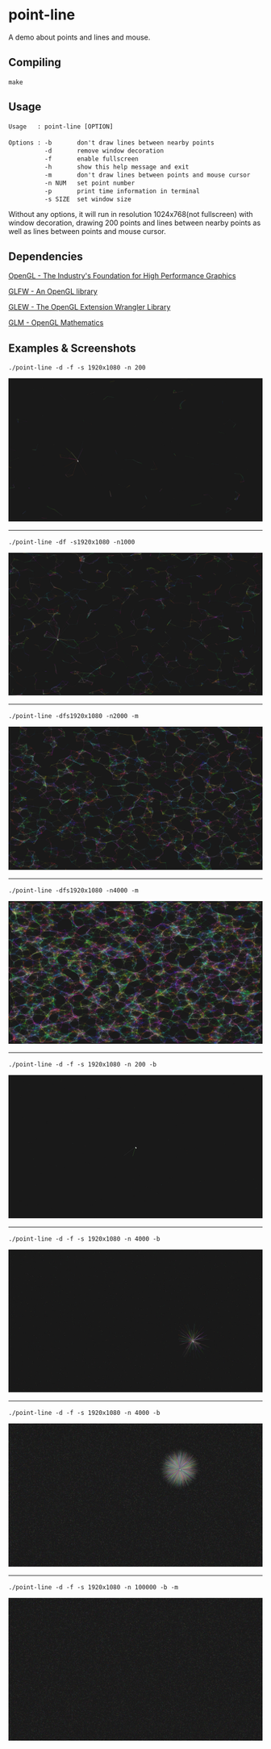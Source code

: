 # point-line
A demo about points and lines and mouse.

## Compiling
```Shell
make
```

## Usage
```Shell
Usage   : point-line [OPTION]

Options : -b       don't draw lines between nearby points
          -d       remove window decoration
          -f       enable fullscreen
          -h       show this help message and exit
          -m       don't draw lines between points and mouse cursor
          -n NUM   set point number
          -p       print time information in terminal
          -s SIZE  set window size
```

Without any options, it will run in resolution 1024x768(not fullscreen) with window decoration, drawing 200 points and lines between nearby points as well as lines between points and mouse cursor.

## Dependencies
[OpenGL - The Industry's Foundation for High Performance Graphics](https://www.opengl.org/)

[GLFW - An OpenGL library](http://www.glfw.org/)

[GLEW - The OpenGL Extension Wrangler Library](http://glew.sourceforge.net/)

[GLM - OpenGL Mathematics](http://glm.g-truc.net/0.9.6/index.html)

## Examples & Screenshots
```Shell
./point-line -d -f -s 1920x1080 -n 200
```

![1.png](screenshots/1.png)

- - -

```Shell
./point-line -df -s1920x1080 -n1000
```

![2.png](screenshots/2.png)

- - -

```Shell
./point-line -dfs1920x1080 -n2000 -m
```

![3.png](screenshots/3.png)

- - -

```Shell
./point-line -dfs1920x1080 -n4000 -m
```

![4.png](screenshots/4.png)

- - -

```Shell
./point-line -d -f -s 1920x1080 -n 200 -b
```

![5.png](screenshots/5.png)

- - -

```Shell
./point-line -d -f -s 1920x1080 -n 4000 -b
```

![6.png](screenshots/6.png)

- - -

```Shell
./point-line -d -f -s 1920x1080 -n 4000 -b
```

![7.png](screenshots/7.png)

- - -

```Shell
./point-line -d -f -s 1920x1080 -n 100000 -b -m
```

![8.png](screenshots/8.png)
